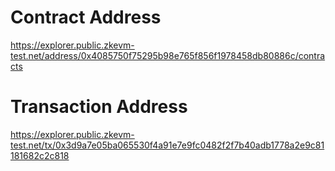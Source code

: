 # Contract Address
https://explorer.public.zkevm-test.net/address/0x4085750f75295b98e765f856f1978458db80886c/contracts

# Transaction Address
https://explorer.public.zkevm-test.net/tx/0x3d9a7e05ba065530f4a91e7e9fc0482f2f7b40adb1778a2e9c81181682c2c818
